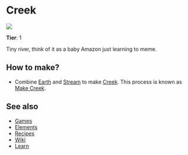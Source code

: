 # Creek

![](/wiki/images/item.creek.png)

**Tier**: 1

Tiny river, think of it as a baby Amazon just learning to meme.

## How to make?

* Combine [Earth](/wiki/elements/earth) and [Stream](/wiki/elements/stream) to make [Creek](/wiki/elements/creek). This process is known as [Make Creek](/wiki/recipes/make-creek).

## See also

* [Games](/wiki/games)
* [Elements](/wiki/elements)
* [Recipes](/wiki/recipes)
* [Wiki](/wiki/index)
* [Learn](/learn/index)